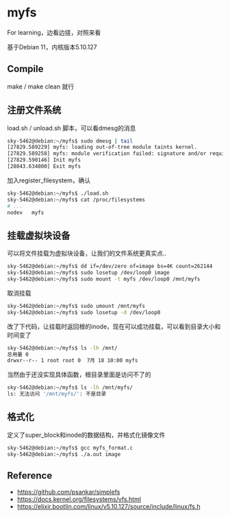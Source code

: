 # myfs

For learning，边看边搓，对照来看

基于Debian 11，内核版本5.10.127

## Compile

make / make clean 就行

## 注册文件系统

load.sh / unload.sh 脚本，可以看dmesg的消息

```bash
sky-5462@debian:~/myfs$ sudo dmesg | tail
[27829.589229] myfs: loading out-of-tree module taints kernel.
[27829.589258] myfs: module verification failed: signature and/or required key missing - tainting kernel
[27829.590146] Init myfs
[28043.634000] Exit myfs
```

加入register_filesystem，确认

```bash
sky-5462@debian:~/myfs$ ./load.sh
sky-5462@debian:~/myfs$ cat /proc/filesystems
# ...
nodev   myfs
```

## 挂载虚拟块设备

可以将文件挂载为虚拟块设备，让我们的文件系统更真实点..

```bash
sky-5462@debian:~/myfs$ dd if=/dev/zero of=image bs=4K count=262144
sky-5462@debian:~/myfs$ sudo losetup /dev/loop0 image
sky-5462@debian:~/myfs$ sudo mount -t myfs /dev/loop0 /mnt/myfs
```

取消挂载

```bash
sky-5462@debian:~/myfs$ sudo umount /mnt/myfs
sky-5462@debian:~/myfs$ sudo losetup -d /dev/loop0
```

改了下代码，让挂载时返回根的inode，现在可以成功挂载，可以看到目录大小和时间变了

```bash
sky-5462@debian:~/myfs$ ls -lh /mnt/
总用量 0
drwxr--r-- 1 root root 0  7月 18 10:00 myfs
```

当然由于还没实现具体函数，根目录里面是访问不了的

```bash
sky-5462@debian:~/myfs$ ls -lh /mnt/myfs/
ls: 无法访问 '/mnt/myfs/': 不是目录
```

## 格式化

定义了super_block和inode的数据结构，并格式化镜像文件

```bash
sky-5462@debian:~/myfs$ gcc myfs_format.c
sky-5462@debian:~/myfs$ ./a.out image
```

## Reference

- https://github.com/psankar/simplefs
- https://docs.kernel.org/filesystems/vfs.html
- https://elixir.bootlin.com/linux/v5.10.127/source/include/linux/fs.h
